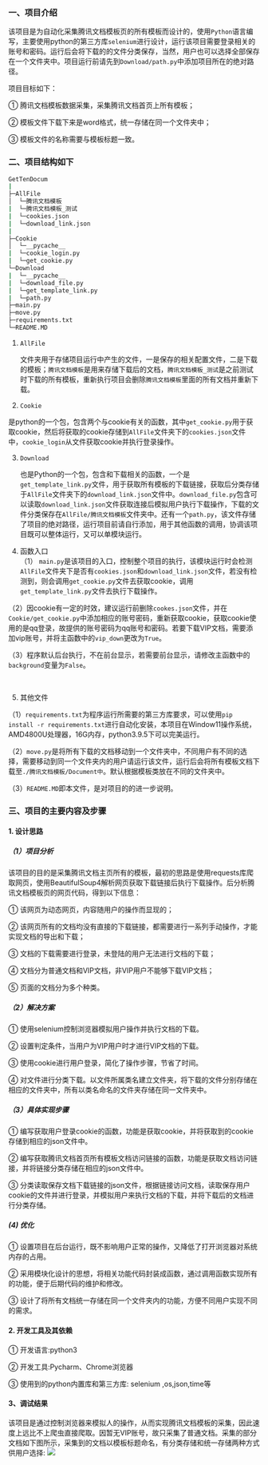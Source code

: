 ### 一、项目介绍
​         该项目是为自动化采集腾讯文档模板页的所有模板而设计的，使用`Python`语言编写，主要使用python的第三方库`selenium`进行设计，运行该项目需要登录相关的账号和密码。运行后会将下载的的文件分类保存，当然，用户也可以选择全部保存在一个文件夹中。项目运行前请先到`Download/path.py`中添加项目所在的绝对路径。

项目目标如下：

  ① 腾讯文档模板数据采集，采集腾讯文档首页上所有模板；

  ② 模板文件下载下来是word格式，统一存储在同一个文件夹中；

  ③ 模板文件的名称需要与模板标题一致。



### 二、项目结构如下

```bash
GetTenDocum
|
├─AllFile
│  └─腾讯文档模板
|  └─腾讯文档模板_测试
|  └─cookies.json
|  └─download_link.json
|
├─Cookie
│  └─__pycache__
|  └─cookie_login.py
|  └─get_cookie.py
└─Download
|  └─__pycache__
|  └─download_file.py
|  └─get_template_link.py
|  └─path.py
├─main.py
├─move.py
├─requirements.txt
└─README.MD
```

1. `AllFile`

   ​        文件夹用于存储项目运行中产生的文件，一是保存的相关配置文件，二是下载的模板；`腾讯文档模板`是用来存储下载后的文档，`腾讯文档模板_测试`是之前测试时下载的所有模板，重新执行项目会删除`腾讯文档模板`里面的所有文档并重新下载。

2. `Cookie`

​         是python的一个包，包含两个与cookie有关的函数，其中`get_cookie.py`用于获取cookie，然后将获取的cookie存储到`AllFile`文件夹下的`cookies.json`文件中，`cookie_login`从文件获取cookie并执行登录操作。

3. `Download`

   ​        也是Python的一个包，包含和下载相关的函数，一个是`get_template_link.py`文件，用于获取所有模板的下载链接，获取后分类存储于`AllFile`文件夹下的`download_link.json`文件中。`download_file.py`包含可以读取`download_link.json`文件获取连接后模拟用户执行下载操作，下载的文件分类保存在`AllFile/腾讯文档模板`文件夹中。还有一个`path.py`，该文件存储了项目的绝对路径，运行项目前请自行添加，用于其他函数的调用，协调该项目既可以整体运行，又可以单模块运行。

4. 函数入口                           
    （1） `main.py`是该项目的入口，控制整个项目的执行，该模块运行时会检测`AllFile`文件夹下是否有`cookies.json`和`download_link.json`文件，若没有检测到，则会调用`get_cookie.py`文件去获取cookie，调用`get_template_link.py`文件去执行下载操作。

​       （2）因cookie有一定的时效，建议运行前删除`cookes.json`文件，并在`Cookie/get_cookie.py`中添加相应的账号密码，重新获取cookie，获取cookie使用的是qq登录，故提供的账号密码为qq账号和密码。若要下载VIP文档，需要添加vip账号，并将主函数中的`vip_down`更改为`True`。

​      （3）程序默认后台执行，不在前台显示，若需要前台显示，请修改主函数中的`background`变量为`False`。          

​                              

5. 其他文件

（1）`requirements.txt`为程序运行所需要的第三方库要求，可以使用`pip install -r requirements.txt`进行自动化安装，本项目在Window11操作系统，AMD4800U处理器，16G内存，python3.9.5下可以完美运行。      


（2）`move.py`是将所有下载的文档移动到一个文件夹中，不同用户有不同的选择，需要移动到同一个文件夹内的用户请运行该文件，运行后会将所有模板文档下载至`./腾讯文档模板/Document中`。默认根据模板类放在不同的文件夹中。 

（3）`README.MD`即本文件，是对项目的的进一步说明。



### 三、项目的主要内容及步骤
#### 1. 设计思路

##### （1）项目分析

该项目的目的是采集腾讯文档主页所有的模板，最初的思路是使用requests库爬取网页，使用BeautifulSoup4解析网页获取下载链接后执行下载操作。后分析腾讯文档模板页的网页代码，得到以下信息：

① 该网页为动态网页，内容随用户的操作而显现的；

② 该网页所有的文档均没有直接的下载链接，都需要进行一系列手动操作，才能实现文档的导出和下载；

③ 文档的下载需要进行登录，未登陆的用户无法进行文档的下载；

④ 文档分为普通文档和VIP文档，非VIP用户不能够下载VIP文档；

⑤ 页面的文档分为多个种类。

##### （2）解决方案

①  使用selenium控制浏览器模拟用户操作并执行文档的下载。

②  设置判定条件，当用户为VIP用户时才进行VIP文档的下载。

③  使用cookie进行用户登录，简化了操作步骤，节省了时间。

④  对文件进行分类下载。以文件所属类名建立文件夹，将下载的文件分别存储在相应的文件夹中，所有以类名命名的文件夹存储在同一文件夹中。

##### （3）具体实现步骤

①  编写获取用户登录cookie的函数，功能是获取cookie，并将获取到的cookie存储到相应的json文件中。

②  编写获取腾讯文档首页所有模板文档访问链接的函数，功能是获取文档访问链接，并将链接分类存储在相应的json文件中。

③  分类读取保存文档下载链接的json文件，根据链接访问文档，读取保存用户cookie的文件并进行登录，并模拟用户来执行文档的下载，并将下载后的文档进行分类存储。

##### (4) 优化

①  设置项目在后台运行，既不影响用户正常的操作，又降低了打开浏览器对系统内存的占用。

②  采用模块化设计的思想，将相关功能代码封装成函数，通过调用函数实现所有的功能，便于后期代码的维护和修改。

③  设计了将所有文档统一存储在同一个文件夹内的功能，方便不同用户实现不同的需求。

  

#### 2. 开发工具及其依赖 

① 开发语言:python3

② 开发工具:Pycharm、Chrome浏览器

③ 使用到的python内置库和第三方库: selenium ,os,json,time等



#### 3、调试结果

​       该项目是通过控制浏览器来模拟人的操作，从而实现腾讯文档模板的采集，因此速度上远比不上爬虫直接爬取。因暂无VIP账号，故只采集了普通文档。采集的部分文档如下图所示，采集到的文档以模板标题命名，有分类存储和统一存储两种方式供用户选择:
![](http://doc.xjfyt.top/markdown_img/Pasted%20image%2020220701122137.png)